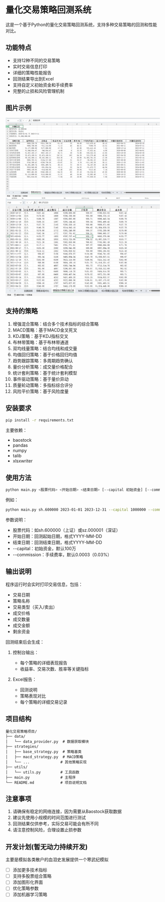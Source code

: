 # 量化交易策略回测系统

这是一个基于Python的量化交易策略回测系统，支持多种交易策略的回测和性能对比。

## 功能特点

- 支持12种不同的交易策略
- 实时交易信息打印
- 详细的策略性能报告
- 回测结果导出到Excel
- 支持自定义初始资金和手续费率
- 完整的止损和风险管理机制

## 图片示例
<img src="./images/策略对比.png" alt="描述图片"> 
<img src="./images/交易记录.png" alt="描述图片"> 

## 支持的策略

1. 增强混合策略：结合多个技术指标的综合策略
2. MACD策略：基于MACD金叉死叉
3. KDJ策略：基于KDJ指标交叉
4. 布林带策略：基于布林带通道
5. 双均线量策略：结合均线和成交量
6. 均值回归策略：基于价格回归均值
7. 趋势跟踪策略：多周期趋势确认
8. 量价分析策略：成交量价格配合
9. 统计套利策略：基于统计套利模型
10. 事件驱动策略：基于量价异动
11. 质量轮动策略：多指标综合评分
12. 风险平价策略：基于风险度量

## 安装要求

```bash
pip install -r requirements.txt
```

主要依赖：
- baostock
- pandas
- numpy
- talib
- xlsxwriter

## 使用方法

```bash
python main.py <股票代码> <开始日期> <结束日期> [--capital 初始资金] [--commission 手续费率]
```

例如：
```bash
python main.py sh.600000 2023-01-01 2023-12-31 --capital 1000000 --commission 0.0003
```

参数说明：
- 股票代码：如sh.600000（上证）或sz.000001（深证）
- 开始日期：回测起始日期，格式YYYY-MM-DD
- 结束日期：回测结束日期，格式YYYY-MM-DD
- --capital：初始资金，默认100万
- --commission：手续费率，默认0.0003（0.03%）

## 输出说明

程序运行时会实时打印交易信息，包括：
- 交易日期
- 策略名称
- 交易类型（买入/卖出）
- 成交价格
- 成交数量
- 成交金额
- 剩余资金

回测结束后会生成：
1. 控制台输出：
   - 每个策略的详细表现报告
   - 收益率、交易次数、胜率等关键指标

2. Excel报告：
   - 回测说明
   - 策略表现对比
   - 每个策略的详细交易记录

## 项目结构

```
量化交易策略项目/
├── data/
│   └── data_provider.py  # 数据获取模块
├── strategies/
│   ├── base_strategy.py  # 策略基类
│   ├── macd_strategy.py  # MACD策略
│   └── ...              # 其他策略实现
├── utils/
│   └── utils.py         # 工具函数
├── main.py              # 主程序
└── README.md            # 项目说明文档
```

## 注意事项

1. 请确保有稳定的网络连接，因为需要从Baostock获取数据
2. 建议先使用小规模的时间范围进行测试
3. 回测结果仅供参考，实际交易可能会有所不同
4. 请注意控制风险，合理设置止损参数

## 开发计划(暂无动力持续开发)
主要是模拟各类散户的血泪史发展提供一个寒武纪模拟

- [ ] 添加更多技术指标
- [ ] 支持多股票组合策略
- [ ] 添加图形化界面
- [ ] 优化策略参数
- [ ] 添加机器学习策略 